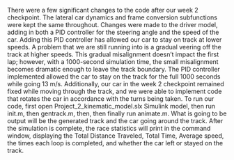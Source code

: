 There were a few significant changes to the code after our week 2 checkpoint. The lateral car dynamics and frame conversion subfunctions were kept the same throughout. Changes were made to the driver model, adding in both a PID controller for the steering angle and the speed of the car. Adding this PID controller has allowed our car to stay on track at lower speeds. A problem that we are still running into is a gradual veering off the track at higher speeds. This gradual misalignment doesn’t impact the first lap; however, with a 1000-second simulation time, the small misalignment becomes dramatic enough to leave the track boundary. The PID controller implemented allowed the car to stay on the track for the full 1000 seconds while going 13 m/s. Additionally, our car in the week 2 checkpoint remained fixed while moving through the track, and we were able to implement code that rotates the car in accordance with the turns being taken. To run our code, first open Project_2_kinematic_model.slx Simulink model, then run init.m, then gentrack.m, then, then finally run animate.m. What is going to be output will be the generated track and the car going around the track. After the simulation is complete, the race statistics will print in the command window, displaying the Total Distance Traveled, Total Time, Average speed, the times each loop is completed, and whether the car left or stayed on the track.

